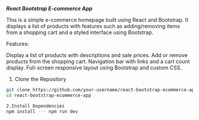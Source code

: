 ***React Bootstrap E-commerce App***

This is a simple e-commerce homepage built using React and Bootstrap. 
It displays a list of products with features such as adding/removing items from a shopping cart and a styled interface using Bootstrap.

Features:

Display a list of products with descriptions and sale prices.
Add or remove products from the shopping cart.
Navigation bar with links and a cart count display.
Full-screen responsive layout using Bootstrap and custom CSS.

1. Clone the Repository
```bash
git clone https://github.com/your-username/react-bootstrap-ecommerce-app.git
cd react-bootstrap-ecommerce-app

2.Install Dependencies
npm install --- npm run dev


